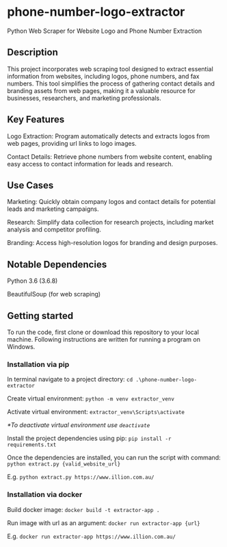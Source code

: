 # phone-number-logo-extractor
Python Web Scraper for Website Logo and Phone Number Extraction

## Description

This project incorporates  web scraping tool designed to extract essential information from websites, including logos, phone numbers, and fax numbers. This tool simplifies the process of gathering contact details and branding assets from web pages, making it a valuable resource for businesses, researchers, and marketing professionals.

## Key Features

Logo Extraction: Program automatically detects and extracts logos from web pages, providing url links to logo images.

Contact Details: Retrieve phone numbers from website content, enabling easy access to contact information for leads and research.

##  Use Cases

Marketing: Quickly obtain company logos and contact details for potential leads and marketing campaigns.

Research: Simplify data collection for research projects, including market analysis and competitor profiling.

Branding: Access high-resolution logos for branding and design purposes.

## Notable Dependencies

Python 3.6 (3.6.8)

BeautifulSoup (for web scraping)

## Getting started

To run the code, first clone or download this repository to your local machine.
Following instructions are written for running a program on Windows.



### Installation via pip

In terminal navigate to a project directory: 
`cd .\phone-number-logo-extractor`

Create virtual environment: `python -m venv extractor_venv`

Activate virtual environment: 
`extractor_venv\Scripts\activate`

_*To deactivate virtual environment use `deactivate`_

Install the project dependencies using pip:
`pip install -r requirements.txt`

Once the dependencies are installed, you can run the script with command:
`python extract.py {valid_website_url}`

E.g.
`python extract.py https://www.illion.com.au/`


### Installation via docker

Build docker image:
`docker build -t extractor-app .`

Run image with url as an argument:
`docker run extractor-app {url}`

E.g.
`docker run extractor-app https://www.illion.com.au/`